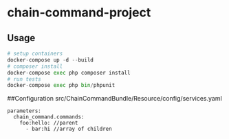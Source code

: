 # chain-command-project

## Usage

```python
# setup containers
docker-compose up -d --build
# composer install
docker-compose exec php composer install
# run tests
docker-compose exec php bin/phpunit
```
##Configuration
src/ChainCommandBundle/Resource/config/services.yaml
```
parameters:
  chain_command.commands:
    foo:hello: //parent
      - bar:hi //array of children
```
